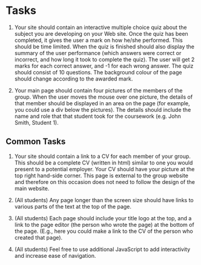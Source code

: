 # Tasks

1. Your site should contain an interactive multiple choice quiz about the subject
you are developing on your Web site. Once the quiz has been completed, it gives the user a
mark on how he/she performed. This should be time limited. When the quiz is finished
should also display the summary of the user performance (which answers were correct or
incorrect, and how long it took to complete the quiz). The user will get 2 marks for each
correct answer, and -1 for each wrong answer. The quiz should consist of 10 questions. The
background colour of the page should change according to the awarded mark.

2. Your main page should contain four pictures of the members of the group.
When the user moves the mouse over one picture, the details of that member should be
displayed in an area on the page (for example, you could use a div below the pictures). The
details should include the name and role that that student took for the coursework (e.g.
John Smith, Student 1).

## Common Tasks

1. Your site should contain a link to a CV for each member of your group. This should be a complete CV (written in html) similar to one you would present to a potential employer. Your CV should have your picture at the top right hand-side corner. This page is external to the group website and therefore on this occasion
does not need to follow the design of the main website.

2.  (All students) Any page longer than the screen size should have links to various parts of the
text at the top of the page.

3. (All students) Each page should include your title logo at the top, and a link to the page
editor (the person who wrote the page) at the bottom of the page. (E.g., here you could
make a link to the CV of the person who created that page).

4. (All students) Feel free to use additional JavaScript to add interactivity and increase ease of
navigation.
